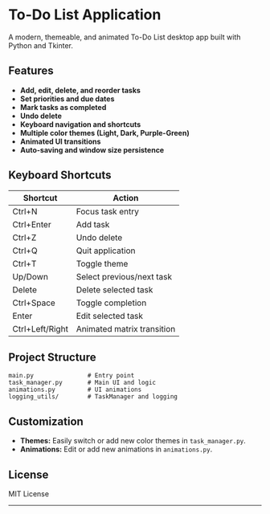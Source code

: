 # To-Do List Application

A modern, themeable, and animated To-Do List desktop app built with Python and Tkinter.

## Features

- **Add, edit, delete, and reorder tasks**
- **Set priorities and due dates**
- **Mark tasks as completed**
- **Undo delete**
- **Keyboard navigation and shortcuts**
- **Multiple color themes (Light, Dark, Purple-Green)**
- **Animated UI transitions**
- **Auto-saving and window size persistence**

## Keyboard Shortcuts

| Shortcut           | Action                        |
|--------------------|------------------------------|
| Ctrl+N             | Focus task entry              |
| Ctrl+Enter         | Add task                      |
| Ctrl+Z             | Undo delete                   |
| Ctrl+Q             | Quit application              |
| Ctrl+T             | Toggle theme                  |
| Up/Down            | Select previous/next task     |
| Delete             | Delete selected task          |
| Ctrl+Space         | Toggle completion             |
| Enter              | Edit selected task            |
| Ctrl+Left/Right    | Animated matrix transition    |

## Project Structure

```
main.py               # Entry point
task_manager.py       # Main UI and logic
animations.py         # UI animations
logging_utils/        # TaskManager and logging
```

## Customization

- **Themes:** Easily switch or add new color themes in `task_manager.py`.
- **Animations:** Edit or add new animations in `animations.py`.

## License

MIT License

---

